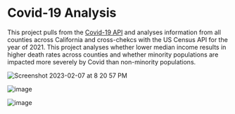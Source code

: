 # Covid-19 Analysis

This project pulls from the [Covid-19 API](https://covid19api.com/) and analyses information from all counties across California and cross-chekcs with the US Census API for the year of 2021. This project analyses whether lower median income results in higher death rates across counties and whether minority populations are impacted more severely by Covid than non-minority populations.

![Screenshot 2023-02-07 at 8 20 57 PM](https://user-images.githubusercontent.com/112666732/217680022-2536964a-7c96-4f82-b629-f3d64226801c.png)

![image](https://user-images.githubusercontent.com/118322354/217721855-334fdf12-4c53-443e-86ef-a2be29cf476f.png)

![image](https://user-images.githubusercontent.com/118322354/217722005-d6193de9-90b1-4705-b5d3-3bc90fb95770.png)
